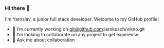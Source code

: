 ### Hi there 👋

I'm Yaroslav, a junior full stack developer. Welcome to my GitHub profile!
- 🔭 I’m currently working on git@github.com:iarokusch/vikno.git
- 👯 I’m looking to collaborate on any project to get expiriense 
- 💬 Ask me about collaboration


